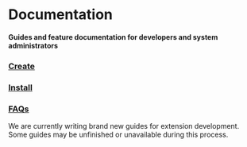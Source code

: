 # Documentation
<h4 class="fw-light">Guides and feature documentation for developers and system administrators</h4>

<div class="row row-cols-1 row-cols-lg-3 align-items-stretch g-4 py-3 pt-4">
  <div class="col">
    <a href="?page=getting-started/Extension-development" class="link-underline-opacity-0 link-underline">
      <div class="card card-cover h-100 overflow-hidden rounded-4 bg-primary border-primary docs-link-primary">
        <div class="d-flex flex-column h-100 p-4 text-shadow-1 text">
          <h3 class="fw-bolder"><i class="bi bi-puzzle-fill" style="font-size:27px"></i> Create</h3>
        </div>
      </div>
    </a>
  </div>
  <div class="col">
    <a href="?page=getting-started/Installation" class="link-underline-opacity-0 link-underline">
      <div class="card card-cover h-100 overflow-hidden rounded-4 bg-dark-subtle docs-link">
        <div class="d-flex flex-column h-100 p-4 text-shadow-1">
          <h3 class="fw-bold"><i class="bi bi-cloud-arrow-down-fill" style="font-size:27px"></i> Install</h3>
        </div>
      </div>
    </a>
  </div>
  <div class="col">
    <a href="?page=getting-started/Frequently-asked-questions" class="link-underline-opacity-0 link-underline">
      <div class="card card-cover h-auto overflow-hidden rounded-4 bg-dark-subtle docs-link">
        <div class="d-flex flex-column h-100 p-4 text-shadow-1">
          <h3 class="fw-bold"><i class="bi bi-question-diamond-fill" style="font-size:27px"></i> FAQs</h3>
        </div>
      </div>
    </a>
  </div>
</div>

<div class="alert alert-dark bg-body mt-3 rounded-4 border" role="alert">
  <i class="bi bi-quote mb-1" style="font-size:23px; float: left;"></i>
  <div class="ps-3 ms-3">We are currently writing brand new guides for extension development. Some guides may be unfinished or unavailable during this process.</div>
</div>